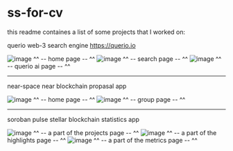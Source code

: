 # ss-for-cv

this readme containes a list of some projects that I worked on:

querio
web-3 search engine
https://querio.io

![image](https://github.com/user-attachments/assets/69f524ac-07ce-42f4-b9f2-ccf27300382d)
^^ -- home page -- ^^
![image](https://github.com/user-attachments/assets/0f7c4c4b-cc96-46d5-bd12-9fb06cc10ee7)
^^ -- search page -- ^^
![image](https://github.com/user-attachments/assets/710a06d5-563c-4544-9a15-ca757908a32c)
^^ -- querio ai page -- ^^

-----------------------------------------------------------------------------------------

near-space
near blockchain propasal app

![image](https://github.com/user-attachments/assets/468e349f-28cb-4355-881f-1aba209d1aa2)
^^ -- home page -- ^^
![image](https://github.com/user-attachments/assets/42d37713-71ae-42ac-a570-3780a1894497)
^^ -- group page -- ^^

-----------------------------------------------------------------------------------------

soroban pulse
stellar blockchain statistics app

![image](https://github.com/user-attachments/assets/6939ad4b-3d66-4c57-becf-665ef481872a)
^^ -- a part of the projects page -- ^^
![image](https://github.com/user-attachments/assets/2561565d-3cab-487c-bc78-b678ca272e8f)
^^ -- a part of the highlights page -- ^^
![image](https://github.com/user-attachments/assets/bb5ff070-cd7d-4447-b228-abb9cf0a14fc)
^^ -- a part of the metrics page -- ^^
